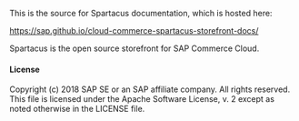 This is the source for Spartacus documentation, which is hosted here: 

https://sap.github.io/cloud-commerce-spartacus-storefront-docs/

Spartacus is the open source storefront for SAP Commerce Cloud.

#### License

Copyright (c) 2018 SAP SE or an SAP affiliate company. All rights reserved. This file is licensed under the Apache Software License, v. 2 except as noted otherwise in the LICENSE file.
